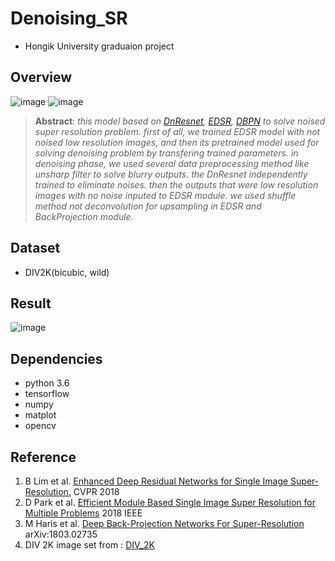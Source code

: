 # Denoising_SR
* Hongik University graduaion project

## Overview
![image](https://user-images.githubusercontent.com/36150943/91537587-8028c600-e951-11ea-817d-eee18bee4481.png)
![image](https://user-images.githubusercontent.com/36150943/91537537-68e9d880-e951-11ea-9a12-6b6ec8c4e214.png)
> __Abstract__: _this model based on [DnResnet](https://ieeexplore.ieee.org/document/8575286), [EDSR](https://arxiv.org/abs/1707.02921), [DBPN](https://arxiv.org/abs/1803.02735)
to solve noised super resolution problem. first of all, we trained EDSR model with not noised low resolution images, and then its pretrained model used for solving denoising 
problem by transfering trained parameters. in denoising phase, we used several data preprocessing method like unsharp filter to solve blurry outputs. the DnResnet independently trained to eliminate noises. then the outputs that were low resolution images with no noise
inputed to EDSR module. we used shuffle method not deconvolution for upsampling in EDSR and BackProjection module._


## Dataset 
* DIV2K(bicubic, wild)

## Result

![image](https://user-images.githubusercontent.com/36150943/91540392-b2d4bd80-e955-11ea-8751-c807dd09ca11.png)



## Dependencies
* python 3.6
* tensorflow
* numpy
* matplot
* opencv

## Reference
1. B Lim et al. [Enhanced Deep Residual Networks for Single Image Super-Resolution.](https://arxiv.org/abs/1707.02921) CVPR 2018
2. D Park et al. [Efficient Module Based Single Image Super Resolution for Multiple Problems](https://ieeexplore.ieee.org/document/8575286) 2018 IEEE
3. M Haris et al. [Deep Back-Projection Networks For Super-Resolution](https://arxiv.org/abs/1803.02735) arXiv:1803.02735
2. DIV 2K image set from : [DIV_2K](https://data.vision.ee.ethz.ch/cvl/DIV2K/)
